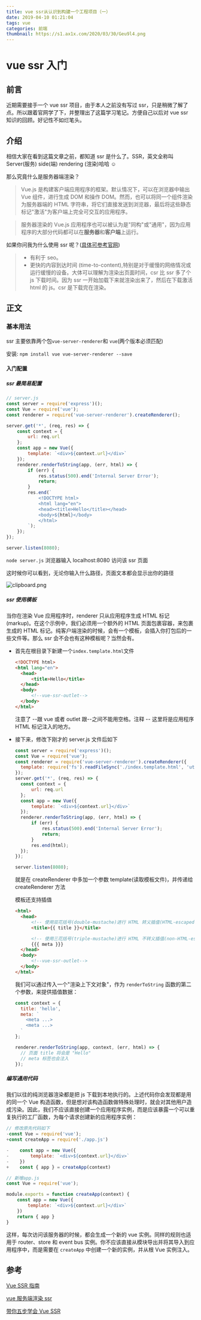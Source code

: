```yaml
---
title: vue ssr从认识到构建一个工程项目（一）
date: 2019-04-10 01:21:04
tags: vue
categories: 前端
thumbnail: https://s1.ax1x.com/2020/03/30/Geu9l4.png
---
```


# vue ssr 入门

## 前言

近期需要接手一个 vue ssr 项目，由于本人之前没有写过 ssr，只是稍微了解了点。所以跟着官网学了下，并整理出了这篇学习笔记。方便自己以后对 vue ssr 知识的回顾。好记性不如烂笔头。

<!--more-->

## 介绍

相信大家在看到这篇文章之前，都知道 ssr 是什么了。SSR，英文全称叫 Server(服务) side(端) rendering (渲染)哈哈 ☺

那么究竟什么是服务器端渲染？

> Vue.js 是构建客户端应用程序的框架。默认情况下，可以在浏览器中输出 Vue 组件，进行生成 DOM 和操作 DOM。然而，也可以将同一个组件渲染为服务器端的 HTML 字符串，将它们直接发送到浏览器，最后将这些静态标记"激活"为客户端上完全可交互的应用程序。

> 服务器渲染的 Vue.js 应用程序也可以被认为是"同构"或"通用"，因为应用程序的大部分代码都可以在**服务器**和**客户端**上运行。

如果你问我为什么使用 ssr 呢？([具体可参考官网](https://ssr.vuejs.org/zh/#%E4%B8%BA%E4%BB%80%E4%B9%88%E4%BD%BF%E7%94%A8%E6%9C%8D%E5%8A%A1%E5%99%A8%E7%AB%AF%E6%B8%B2%E6%9F%93-ssr-%EF%BC%9F))

> - 有利于 seo。
> - 更快的内容到达时间 (time-to-content),特别是对于缓慢的网络情况或运行缓慢的设备。大体可以理解为渲染出页面时间，csr 比 ssr 多了个 js 下载时间。因为 ssr 一开始加载下来就渲染出来了，然后在下载激活 html 的 js。csr 是下载完在渲染。

## 正文

### 基本用法

ssr 主要依靠两个包`vue-server-renderer`和 `vue`(两个版本必须匹配)

安装: `npm install vue vue-server-renderer --save`

#### 入门配置

##### ssr 最简易配置

```javascript
// server.js
const server = require('express')();
const Vue = require('vue');
const renderer = require('vue-server-renderer').createRenderer();

server.get('*', (req, res) => {
	const context = {
		url: req.url
	};
	const app = new Vue({
		template: `<div>${context.url}</div>`
	});
	renderer.renderToString(app, (err, html) => {
		if (err) {
			res.status(500).end('Internal Server Error');
			return;
		}
		res.end(`
            <!DOCTYPE html>
            <html lang="en">
            <head><title>Hello</title></head>
            <body>${html}</body>
            </html>
        `);
	});
});

server.listen(8080);
```

`node server.js` 浏览器输入 localhost:8080 访问该 ssr 页面

这时候你可以看到，无论你输入什么路径，页面文本都会显示出你的路径

![clipboard.png](/img/bVbq9Yn)

##### ssr 使用模板

当你在渲染 Vue 应用程序时，renderer 只从应用程序生成 HTML 标记 (markup)。在这个示例中，我们必须用一个额外的 HTML 页面包裹容器，来包裹生成的 HTML 标记。纯客户端渲染的时候，会有一个模板，会插入你打包后的一些文件等。那么 ssr 会不会也有这种模板呢？当然会有。

- 首先在根目录下新建一个`index.template.html`文件

  ```html
  <!DOCTYPE html>
  <html lang="en">
  	<head>
  		<title>Hello</title>
  	</head>
  	<body>
  		<!--vue-ssr-outlet-->
  	</body>
  </html>
  ```

  注意了 --跟 vue 或者 outlet 跟--之间不能用空格。注释 -- 这里将是应用程序 HTML 标记注入的地方。

- 接下来，修改下刚才的 server.js 文件后如下

  ```javascript
  const server = require('express')();
  const Vue = require('vue');
  const renderer = require('vue-server-renderer').createRenderer({
  	template: require('fs').readFileSync('./index.template.html', 'utf-8')
  });
  server.get('*', (req, res) => {
  	const context = {
  		url: req.url
  	};
  	const app = new Vue({
  		template: `<div>${context.url}</div>`
  	});
  	renderer.renderToString(app, (err, html) => {
  		if (err) {
  			res.status(500).end('Internal Server Error');
  			return;
  		}
  		res.end(html);
  	});
  });

  server.listen(8080);
  ```

  就是在 createRenderer 中多加一个参数 template(读取模板文件)，并传递给 createRenderer 方法

  模板还支持插值

  ```html
  <html>
  	<head>
  		<!-- 使用双花括号(double-mustache)进行 HTML 转义插值(HTML-escaped interpolation) -->
  		<title>{{ title }}</title>

  		<!-- 使用三花括号(triple-mustache)进行 HTML 不转义插值(non-HTML-escaped interpolation) -->
  		{{{ meta }}}
  	</head>
  	<body>
  		<!--vue-ssr-outlet-->
  	</body>
  </html>
  ```

  我们可以通过传入一个"渲染上下文对象"，作为 `renderToString` 函数的第二个参数，来提供插值数据：

  ```javascript
  const context = {
  	title: 'hello',
  	meta: `
      <meta ...>
      <meta ...>
    `
  };

  renderer.renderToString(app, context, (err, html) => {
  	// 页面 title 将会是 "Hello"
  	// meta 标签也会注入
  });
  ```

##### 编写通用代码

我们以往的纯浏览器渲染都是把 js 下载到本地执行的。上述代码你会发现都是用的同一个 Vue 构造函数，但是想对该构造函数做特殊处理时，就会对其他用户造成污染。因此，我们不应该直接创建一个应用程序实例，而是应该暴露一个可以重复执行的工厂函数，为每个请求创建新的应用程序实例：

```javascript
// 修改原先代码如下
-const Vue = require('vue');
+const createApp = require('./app.js')

-    const app = new Vue({
-        template: `<div>${context.url}</div>`
-    })
+    const { app } = createApp(context)

// 新增app.js
const Vue = require('vue');

module.exports = function createApp(context) {
    const app = new Vue({
        template: `<div>${context.url}</div>`
    })
    return { app }
}
```

这样，每次访问该服务器的时候，都会生成一个新的 vue 实例。同样的规则也适用于 router、store 和 event bus 实例。你不应该直接从模块导出并将其导入到应用程序中，而是需要在 `createApp` 中创建一个新的实例，并从根 Vue 实例注入。

## 参考

[Vue SSR 指南](https://ssr.vuejs.org/zh/)

[vue 服务端渲染 ssr](https://www.jianshu.com/p/a7631293d7f1)

[带你五步学会 Vue SSR](https://segmentfault.com/a/1190000016637877#articleHeader0)
